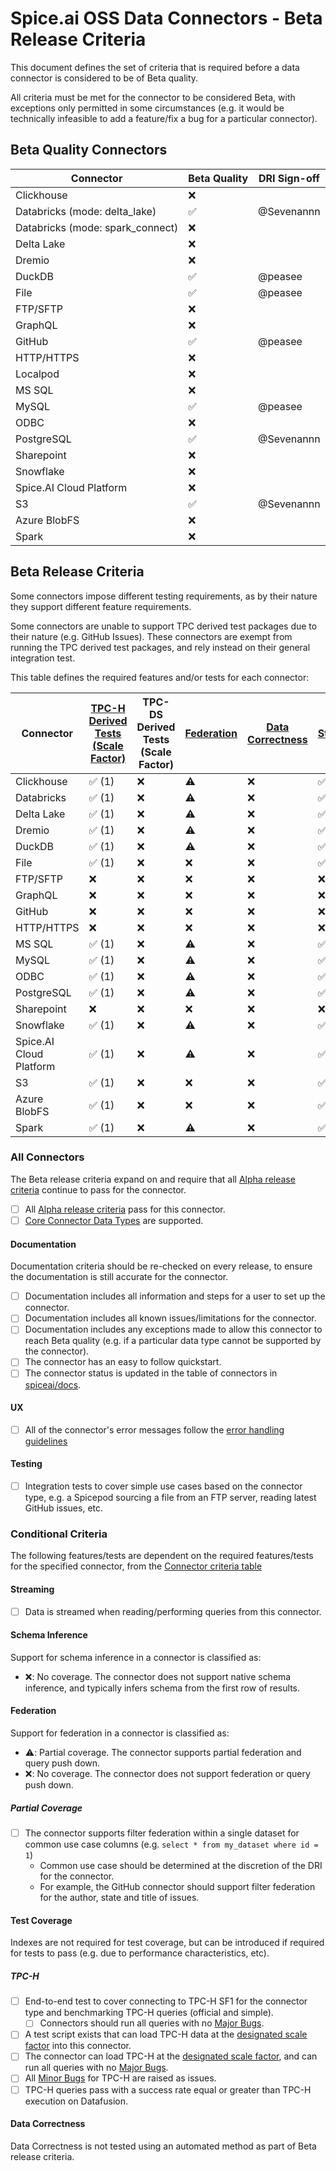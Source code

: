 # Spice.ai OSS Data Connectors - Beta Release Criteria

This document defines the set of criteria that is required before a data connector is considered to be of Beta quality.

All criteria must be met for the connector to be considered Beta, with exceptions only permitted in some circumstances (e.g. it would be technically infeasible to add a feature/fix a bug for a particular connector).

## Beta Quality Connectors

| Connector                        | Beta Quality | DRI Sign-off |
| -------------------------------- | ------------ | ------------ |
| Clickhouse                       | ❌           |              |
| Databricks (mode: delta_lake)    | ✅           | @Sevenannn   |
| Databricks (mode: spark_connect) | ❌           |              |
| Delta Lake                       | ❌           |              |
| Dremio                           | ❌           |              |
| DuckDB                           | ✅           | @peasee      |
| File                             | ✅           | @peasee      |
| FTP/SFTP                         | ❌           |              |
| GraphQL                          | ❌           |              |
| GitHub                           | ✅           | @peasee      |
| HTTP/HTTPS                       | ❌           |              |
| Localpod                         | ❌           |              |
| MS SQL                           | ❌           |              |
| MySQL                            | ✅           | @peasee      |
| ODBC                             | ❌           |              |
| PostgreSQL                       | ✅           | @Sevenannn   |
| Sharepoint                       | ❌           |              |
| Snowflake                        | ❌           |              |
| Spice.AI Cloud Platform          | ❌           |              |
| S3                               | ✅           | @Sevenannn   |
| Azure BlobFS                     | ❌           |              |
| Spark                            | ❌           |              |

## Beta Release Criteria

Some connectors impose different testing requirements, as by their nature they support different feature requirements.

Some connectors are unable to support TPC derived test packages due to their nature (e.g. GitHub Issues).
These connectors are exempt from running the TPC derived test packages, and rely instead on their general integration test.

This table defines the required features and/or tests for each connector:

| Connector               | [TPC-H Derived Tests (Scale Factor)](#tpc-h) | TPC-DS Derived Tests (Scale Factor) | [Federation](#federation) | [Data Correctness](#data-correctness) | [Streaming](#streaming) | [Native Schema Inference](#schema-inference) |
| ----------------------- | -------------------------------------------- | ----------------------------------- | ------------------------- | ------------------------------------- | ----------------------- | -------------------------------------------- |
| Clickhouse              | ✅ (1)                                       | ❌                                  | ⚠️                        | ❌                                    | ✅                      | ❌                                           |
| Databricks              | ✅ (1)                                       | ❌                                  | ⚠️                        | ❌                                    | ✅                      | ❌                                           |
| Delta Lake              | ✅ (1)                                       | ❌                                  | ⚠️                        | ❌                                    | ✅                      | ❌                                           |
| Dremio                  | ✅ (1)                                       | ❌                                  | ⚠️                        | ❌                                    | ✅                      | ❌                                           |
| DuckDB                  | ✅ (1)                                       | ❌                                  | ⚠️                        | ❌                                    | ✅                      | ❌                                           |
| File                    | ✅ (1)                                       | ❌                                  | ❌                        | ❌                                    | ✅                      | ❌                                           |
| FTP/SFTP                | ❌                                           | ❌                                  | ❌                        | ❌                                    | ❌                      | ❌                                           |
| GraphQL                 | ❌                                           | ❌                                  | ❌                        | ❌                                    | ❌                      | ❌                                           |
| GitHub                  | ❌                                           | ❌                                  | ❌                        | ❌                                    | ❌                      | ❌                                           |
| HTTP/HTTPS              | ❌                                           | ❌                                  | ❌                        | ❌                                    | ❌                      | ❌                                           |
| MS SQL                  | ✅ (1)                                       | ❌                                  | ⚠️                        | ❌                                    | ✅                      | ❌                                           |
| MySQL                   | ✅ (1)                                       | ❌                                  | ⚠️                        | ❌                                    | ✅                      | ❌                                           |
| ODBC                    | ✅ (1)                                       | ❌                                  | ⚠️                        | ❌                                    | ✅                      | ❌                                           |
| PostgreSQL              | ✅ (1)                                       | ❌                                  | ⚠️                        | ❌                                    | ✅                      | ❌                                           |
| Sharepoint              | ❌                                           | ❌                                  | ❌                        | ❌                                    | ❌                      | ❌                                           |
| Snowflake               | ✅ (1)                                       | ❌                                  | ⚠️                        | ❌                                    | ✅                      | ❌                                           |
| Spice.AI Cloud Platform | ✅ (1)                                       | ❌                                  | ⚠️                        | ❌                                    | ✅                      | ❌                                           |
| S3                      | ✅ (1)                                       | ❌                                  | ❌                        | ❌                                    | ✅                      | ❌                                           |
| Azure BlobFS            | ✅ (1)                                       | ❌                                  | ❌                        | ❌                                    | ✅                      | ❌                                           |
| Spark                   | ✅ (1)                                       | ❌                                  | ⚠️                        | ❌                                    | ✅                      | ❌                                           |

### All Connectors

The Beta release criteria expand on and require that all [Alpha release criteria](./alpha.md) continue to pass for the connector.

- [ ] All [Alpha release criteria](./alpha.md) pass for this connector.
- [ ] [Core Connector Data Types](../definitions.md) are supported.

#### Documentation

Documentation criteria should be re-checked on every release, to ensure the documentation is still accurate for the connector.

- [ ] Documentation includes all information and steps for a user to set up the connector.
- [ ] Documentation includes all known issues/limitations for the connector.
- [ ] Documentation includes any exceptions made to allow this connector to reach Beta quality (e.g. if a particular data type cannot be supported by the connector).
- [ ] The connector has an easy to follow quickstart.
- [ ] The connector status is updated in the table of connectors in [spiceai/docs](https://github.com/spiceai/docs).

#### UX

- [ ] All of the connector's error messages follow the [error handling guidelines](../../dev/error_handling.md)

#### Testing

- [ ] Integration tests to cover simple use cases based on the connector type, e.g. a Spicepod sourcing a file from an FTP server, reading latest GitHub issues, etc.

### Conditional Criteria

The following features/tests are dependent on the required features/tests for the specified connector, from the [Connector criteria table](#beta-release-criteria)

#### Streaming

- [ ] Data is streamed when reading/performing queries from this connector.

#### Schema Inference

Support for schema inference in a connector is classified as:

- ❌: No coverage. The connector does not support native schema inference, and typically infers schema from the first row of results.

#### Federation

Support for federation in a connector is classified as:

- ⚠️: Partial coverage. The connector supports partial federation and query push down.
- ❌: No coverage. The connector does not support federation or query push down.

##### Partial Coverage

- [ ] The connector supports filter federation within a single dataset for common use case columns (e.g. `select * from my_dataset where id = 1`)
  - Common use case should be determined at the discretion of the DRI for the connector.
  - For example, the GitHub connector should support filter federation for the author, state and title of issues.

#### Test Coverage

Indexes are not required for test coverage, but can be introduced if required for tests to pass (e.g. due to performance characteristics, etc).

##### TPC-H

- [ ] End-to-end test to cover connecting to TPC-H SF1 for the connector type and benchmarking TPC-H queries (official and simple).
  - [ ] Connectors should run all queries with no [Major Bugs](../definitions.md).
- [ ] A test script exists that can load TPC-H data at the [designated scale factor](#beta-release-criteria) into this connector.
- [ ] The connector can load TPC-H at the [designated scale factor](#beta-release-criteria), and can run all queries with no [Major Bugs](../definitions.md).
- [ ] All [Minor Bugs](../definitions.md) for TPC-H are raised as issues.
- [ ] TPC-H queries pass with a success rate equal or greater than TPC-H execution on Datafusion.

#### Data Correctness

Data Correctness is not tested using an automated method as part of Beta release criteria.

